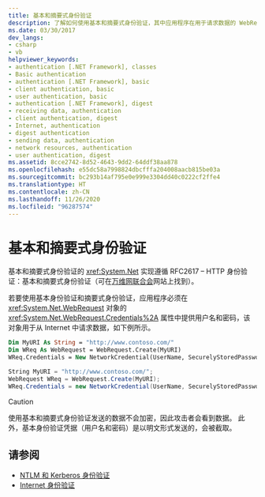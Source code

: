 ```yaml
---
title: 基本和摘要式身份验证
description: 了解如何使用基本和摘要式身份验证，其中应用程序在用于请求数据的 WebRequest 对象中提供用户名和密码。
ms.date: 03/30/2017
dev_langs:
- csharp
- vb
helpviewer_keywords:
- authentication [.NET Framework], classes
- Basic authentication
- authentication [.NET Framework], basic
- client authentication, basic
- user authentication, basic
- authentication [.NET Framework], digest
- receiving data, authentication
- client authentication, digest
- Internet, authentication
- digest authentication
- sending data, authentication
- network resources, authentication
- user authentication, digest
ms.assetid: 8cce2742-8d52-4643-9dd2-64ddf38aa878
ms.openlocfilehash: e55dc58a7998824dbcfffa204008aacb815be03a
ms.sourcegitcommit: bc293b14af795e0e999e3304dd40c0222cf2ffe4
ms.translationtype: HT
ms.contentlocale: zh-CN
ms.lasthandoff: 11/26/2020
ms.locfileid: "96287574"
---
```

# <a name="basic-and-digest-authentication"></a>基本和摘要式身份验证

基本和摘要式身份验证的 <xref:System.Net> 实现遵循 RFC2617 – HTTP 身份验证：基本和摘要式身份验证（可在[万维网联合会](https://www.w3.org)网站上找到）。  
  
 若要使用基本身份验证和摘要式身份验证，应用程序必须在 <xref:System.Net.WebRequest> 对象的 <xref:System.Net.WebRequest.Credentials%2A> 属性中提供用户名和密码，该对象用于从 Internet 中请求数据，如下例所示。  
  
```vb  
Dim MyURI As String = "http://www.contoso.com/"  
Dim WReq As WebRequest = WebRequest.Create(MyURI)  
WReq.Credentials = New NetworkCredential(UserName, SecurelyStoredPassword)  
```  
  
```csharp  
String MyURI = "http://www.contoso.com/";  
WebRequest WReq = WebRequest.Create(MyURI);  
WReq.Credentials = new NetworkCredential(UserName, SecurelyStoredPassword);  
```  
  
> [!CAUTION]
> 使用基本和摘要式身份验证发送的数据不会加密，因此攻击者会看到数据。 此外，基本身份验证凭据（用户名和密码）是以明文形式发送的，会被截取。  
  
## <a name="see-also"></a>请参阅

- [NTLM 和 Kerberos 身份验证](ntlm-and-kerberos-authentication.md)
- [Internet 身份验证](internet-authentication.md)

